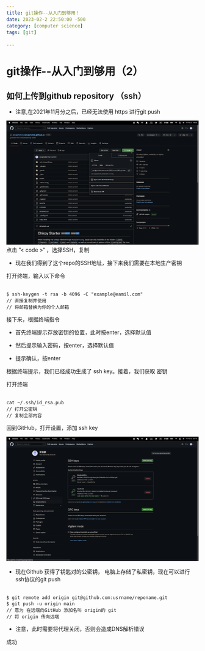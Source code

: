 ```yaml
---
title: git操作--从入门到够用！
date: 2023-02-2 22:50:00 -500
category: [computer science]
tags: [git]

---
```


# git操作--从入门到够用（2）

## 如何上传到github repository （ssh）
- 注意,在2021年11月分之后，已经无法使用 https 进行git push

![ssh](image/githubSsh.png)
点击 ”< code >“ ，选择SSH，复制

- 现在我们得到了这个repo的SSH地址，接下来我们需要在本地生产密钥

打开终端，输入以下命令

``` shell

$ ssh-keygen -t rsa -b 4096 -C "example@eamil.com"
// 直接复制并使用
// 将邮箱替换为你的个人邮箱

``` 

接下来，根据终端指令

- 首先终端提示存放密钥的位置，此时按enter，选择默认值

- 然后提示输入密码，按enter，选择默认值

- 提示确认，按enter

根据终端提示，我们已经成功生成了 ssh key。接着，我们获取 密钥

打开终端

``` shell

cat ~/.ssh/id_rsa.pub
// 打开公密钥
// 复制全部内容

```

回到GitHub，打开设置，添加 ssh key

![设置页](image/sshSetting.png)


- 现在Github 获得了钥匙对的公密钥， 电脑上存储了私密钥，现在可以进行ssh协议的git push

``` shell

$ git remote add origin git@github.com:usrname/reponame.git
$ git push -u origin main 
// 意为 在远端向GitHub 添加名叫 origin的 git
// 将 origin 传向远端
```

- 注意，此时需要将代理关闭，否则会造成DNS解析错误

成功